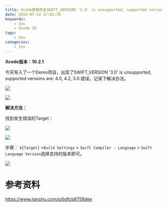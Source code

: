 ```yaml
---
title: Xcode报错修复SWIFT_VERSION '3.0' is unsupported, supported versions are:4.0,4.2,5.0
date: 2019-07-13 17:01:35
keywords:
    - Ios
    - Xcode 10
tags:
    - Ios
categories:
    - Ios
---
```


**Xcode版本：10.2.1**

今天导入了一个Demo项目，出现了SWIFT_VERSION '3.0' is unsupported, supported versions are: 4.0, 4.2, 5.0.错误，记录下解决办法。

<!-- more -->

![](errorpic.png)

![](errorpic2.png)

**解决方法：**

找到发生错误的Target：

![](fix1.png)

![](fix2.png)

步骤： `${Target}` >`Build Settings` > `Swift Compiler - Language` > `Swift Language Version`选择支持的版本即可。

![](fix3.png)

# 参考资料

https://www.jianshu.com/p/bdfcb8759dee